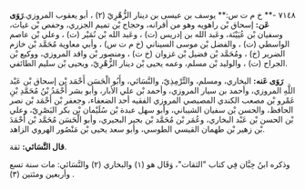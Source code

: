 ٧١٤٨ -** خ م ت س:** يوسف بن عيسى بن دينار الزُّهْرِيّ (٢) ، أبو يعقوب المروزي.**رَوَى عَن:** إسحاق بْن راهويه وهو من أقرانه، وحجاج بْن تميم الجزري، وحفص بْن غياث، وسفيان بْن عُيَيْنَة، وعَبد الله بن إدريس (ت) ، وعَبد الله بْن نُمَيْر (ت) ، وعلي بْن عاصم الواسطي (ت) ، والفضل بْن موسى السيناني (خ م ت س) ، وأبي معاوية مُحَمَّد بْن خازم الضرير (خ) ، ومُحَمَّد بْن فضيل بْن غزوان (خ ت) ، ومنصور بْن واقد المروزي، ووكيع بْن الجراح (ت) ، والوليد بْن مسلم، وعمه يحيى بْن دينار الزُّهْرِيّ، ويحيى بْن سليم الطائفي.

**رَوَى عَنه:** البخاري، ومسلم، والتِّرْمِذِيّ، والنَّسَائي، وأَبُو الْحَسَن أَحْمَد بْن إسحاق بْن عَبْد اللَّهِ المروزي، وأحمد بن سيار المروزي، وأحمد بْن علي الأبار، وأبو بشر أَحْمَدُ بْنُ مُحَمَّدِ بْنِ عَمْرو بْن مصعب الكندي المصيصي المروزي الفقيه أحد الضعفاء، وجعفر بْن أَحْمَد بْن نصر الحافظ، والحسن بْن سفيان الشيباني، وأبو سهل عبدة بْن سُلَيْمان بْن بكر البَصْرِيّ، وعلي بْن الحسن بْن عَبْد البخاري، وعُمَر بْن مُحَمَّد بْن بجير البجيري، وأبو الْحَسَن مُحَمَّد بْن أَحْمَدَ بْن زهير بْن طهمان القيسي الطوسي، وأبو سعد يحيى بْن مَنْصُور الهروي الزاهد.

**قال النَّسَائي:** ثقة.

وذكره ابنُ حِبَّان فِي كتاب "الثقات"، وَقَال هو (١) والبخاري (٢) والنَّسَائي: مات سنة تسع وأربعين ومئتين (٣) .
